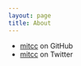 ```yaml
---
layout: page
title: About
---
```


* [mitcc][github] on GitHub
* [mitcc][twitter] on Twitter

[github]: https://github.com/mitcc
[twitter]: https://twitter.com/mitcc6
